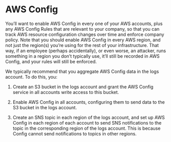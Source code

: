 # AWS Config

You’ll want to enable AWS Config in every one of your AWS accounts, plus any AWS Config Rules that are relevant to your
company, so that you can track AWS resource configuration changes over time and enforce company policy. Note that you
should enable AWS Config in every AWS region, and not just the region(s) you’re using for the rest of your infrastructure.
That way, if an employee (perhaps accidentally), or even worse, an attacker, runs something in a region you don’t typically
use, it’ll still be recorded in AWS Config, and your rules will still be enforced.

We typically recommend that you aggregate AWS Config data in the logs account. To do this, you:

1. Create an S3 bucket in the logs account and grant the AWS Config service in all accounts write access to this
    bucket.

2. Enable AWS Config in all accounts, configuring them to send data to the S3 bucket in the logs account.

3. Create an SNS topic in each region of the logs account, and set up AWS Config in each region of each account to send SNS notifications to the topic in the corresponding region of the logs account. This is because Config cannot send notifications to topics in other regions.


<!-- ##DOCS-SOURCER-START
{
  "sourcePlugin": "local-copier",
  "hash": "fe326f40c8b8ed46a200d6adef9a1f2b"
}
##DOCS-SOURCER-END -->
